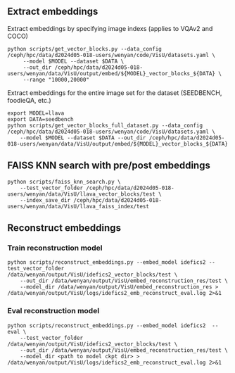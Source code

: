 ## Extract embeddings

Extract embeddings by specifying image indexs (applies to VQAv2 and COCO)
```
python scripts/get_vector_blocks.py --data_config /ceph/hpc/data/d2024d05-018-users/wenyan/code/VisU/datasets.yaml \
     --model $MODEL --dataset $DATA \
     --out_dir /ceph/hpc/data/d2024d05-018-users/wenyan/data/VisU/output/embed/${MODEL}_vector_blocks_${DATA} \
     --range "10000,20000"

```

Extract embeddings for the entire image set for the dataset (SEEDBENCH, foodieQA, etc.)

```
export MODEL=llava
export DATA=seedbench
python scripts/get_vector_blocks_full_dataset.py --data_config /ceph/hpc/data/d2024d05-018-users/wenyan/code/VisU/datasets.yaml \
    --model $MODEL --dataset $DATA --out_dir /ceph/hpc/data/d2024d05-018-users/wenyan/data/VisU/output/embed/${MODEL}_vector_blocks_${DATA}
```

## FAISS KNN search with pre/post embeddings
```
python scripts/faiss_knn_search.py \
    --test_vector_folder /ceph/hpc/data/d2024d05-018-users/wenyan/data/VisU/llava_vector_blocks/test \
    --index_save_dir /ceph/hpc/data/d2024d05-018-users/wenyan/data/VisU/llava_faiss_index/test 
```

## Reconstruct embeddings
### Train reconstruction model
```
python scripts/reconstruct_embeddings.py --embed_model idefics2 --test_vector_folder /data/wenyan/output/VisU/idefics2_vector_blocks/test \
    --out_dir /data/wenyan/output/VisU/embed_reconstruction_res/test \
    --model_dir /data/wenyan/output/VisU/embed_reconstruction_res > /data/wenyan/output/VisU/logs/idefics2_emb_reconstruct_eval.log 2>&1
```

### Eval reconstruction model
```
python scripts/reconstruct_embeddings.py --embed_model idefics2  --eval \
    --test_vector_folder /data/wenyan/output/VisU/idefics2_vector_blocks/test \
    --out_dir /data/wenyan/output/VisU/embed_reconstruction_res/test \
    --model_dir <path to model ckpt dir> > /data/wenyan/output/VisU/logs/idefics2_emb_reconstruct_eval.log 2>&1
```